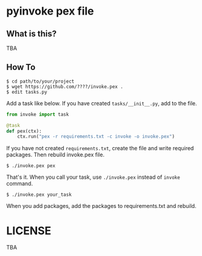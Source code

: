 # pyinvoke pex file

## What is this?

TBA

## How To

```shell
$ cd path/to/your/project
$ wget https://github.com/????/invoke.pex .
$ edit tasks.py
```

Add a task like below. If you have created `tasks/__init__.py`, add to the file.

```python
from invoke import task

@task
def pex(ctx):
    ctx.run("pex -r requirements.txt -c invoke -o invoke.pex")
```

If you have not created `requirements.txt`, create the file and write required packages. Then rebuild invoke.pex file.

```shell
$ ./invoke.pex pex
```

That's it. When you call your task, use `./invoke.pex` instead of `invoke` command.

```shell
$ ./invoke.pex your_task
```

When you add packages, add the packages to requirements.txt and rebuild.


# LICENSE
TBA
